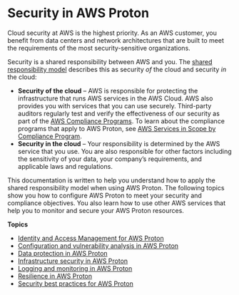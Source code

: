 # Security in AWS Proton<a name="ag-security"></a>

Cloud security at AWS is the highest priority\. As an AWS customer, you benefit from data centers and network architectures that are built to meet the requirements of the most security\-sensitive organizations\.

Security is a shared responsibility between AWS and you\. The [shared responsibility model](http://aws.amazon.com/compliance/shared-responsibility-model/) describes this as security *of* the cloud and security *in* the cloud:
+ **Security of the cloud** – AWS is responsible for protecting the infrastructure that runs AWS services in the AWS Cloud\. AWS also provides you with services that you can use securely\. Third\-party auditors regularly test and verify the effectiveness of our security as part of the [AWS Compliance Programs](http://aws.amazon.com/compliance/programs/)\. To learn about the compliance programs that apply to AWS Proton, see [AWS Services in Scope by Compliance Program](http://aws.amazon.com/compliance/services-in-scope/)\.
+ **Security in the cloud** – Your responsibility is determined by the AWS service that you use\. You are also responsible for other factors including the sensitivity of your data, your company’s requirements, and applicable laws and regulations\. 

This documentation is written to help you understand how to apply the shared responsibility model when using AWS Proton\. The following topics show you how to configure AWS Proton to meet your security and compliance objectives\. You also learn how to use other AWS services that help you to monitor and secure your AWS Proton resources\. 

**Topics**
+ [Identity and Access Management for AWS Proton](security-iam.md)
+ [Configuration and vulnerability analysis in AWS Proton](vulnerability-analysis-and-management.md)
+ [Data protection in AWS Proton](data-protection.md)
+ [Infrastructure security in AWS Proton](infrastructure-security.md)
+ [Logging and monitoring in AWS Proton](security-logging-and-monitoring.md)
+ [Resilience in AWS Proton](disaster-recovery-resiliency.md)
+ [Security best practices for AWS Proton](security-best-practices.md)
